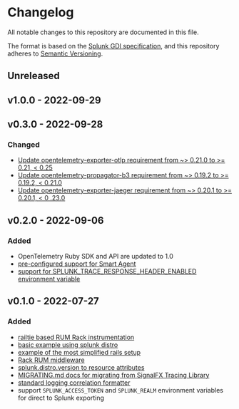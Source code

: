 # Changelog

All notable changes to this repository are documented in this file.

The format is based on the [Splunk GDI specification](https://github.com/signalfx/gdi-specification/blob/v1.0.0/specification/repository.md),
and this repository adheres to [Semantic Versioning](https://semver.org/spec/v2.0.0.html).

## Unreleased

## v1.0.0 - 2022-09-29

## v0.3.0 - 2022-09-28

### Changed

- [Update opentelemetry-exporter-otlp requirement from ~> 0.21.0 to >= 0.21, <
  0.25](https://github.com/signalfx/splunk-otel-ruby/pull/60)
- [Update opentelemetry-propagator-b3 requirement from ~> 0.19.2 to >= 0.19.2, <
0.21.0](https://github.com/signalfx/splunk-otel-ruby/pull/35)
- [Update opentelemetry-exporter-jaeger requirement from ~> 0.20.1 to >= 0.20.1,
< 0 .23.0](https://github.com/signalfx/splunk-otel-ruby/pull/61)

## v0.2.0 - 2022-09-06

### Added

- OpenTelemetry Ruby SDK and API are updated to 1.0
- [pre-configured support for Smart
  Agent](https://github.com/signalfx/splunk-otel-ruby/pull/8)
- [support for SPLUNK_TRACE_RESPONSE_HEADER_ENABLED environment
  variable](https://github.com/signalfx/splunk-otel-ruby/pull/38)
  
## v0.1.0 - 2022-07-27

### Added

- [railtie based RUM Rack instrumentation](https://github.com/signalfx/splunk-otel-ruby/pull/26)
- [basic example using splunk distro](https://github.com/signalfx/splunk-otel-ruby/pull/20)
- [example of the most simplified rails setup](https://github.com/signalfx/splunk-otel-ruby/pull/24)
- [Rack RUM middleware](https://github.com/signalfx/splunk-otel-ruby/pull/23)
- [splunk.distro.version to resource attributes](https://github.com/signalfx/splunk-otel-ruby/pull/9)
- [MIGRATING.md docs for migrating from SignalFX Tracing Library](https://github.com/signalfx/splunk-otel-ruby/pull/18)
- [standard logging correlation formatter](https://github.com/signalfx/splunk-otel-ruby/pull/11)
- support `SPLUNK_ACCESS_TOKEN` and `SPLUNK_REALM` environment variables for direct
  to Splunk exporting
